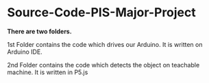 # Source-Code-PIS-Major-Project

**There are two folders.**

1st Folder contains the code which drives our Arduino.
  It is written on Arduino IDE.

2nd Folder contains the code which detects the object on teachable machine.
  It is written in P5.js
